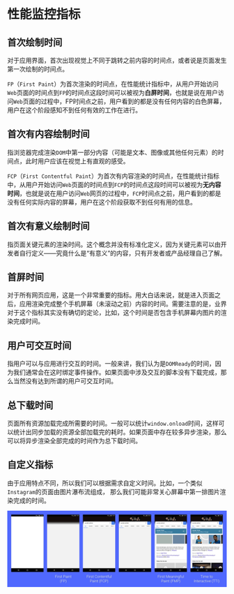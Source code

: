 # 性能监控指标

## 首次绘制时间

对于应用界面，首次出现视觉上不同于跳转之前内容的时间点，或者说是页面发生第一次绘制的时间点。

`FP`（`First Paint`）为首次渲染的时间点，在性能统计指标中，从用户开始访问`Web`页面的时间点到`FP`的时间点这段时间可以被视为**白屏时间**，也就是说在用户访问`Web`页面的过程中，FP时间点之前，用户看到的都是没有任何内容的白色屏幕，用户在这个阶段感知不到任何有效的工作在进行。

## 首次有内容绘制时间

指浏览器完成渲染`DOM`中第一部分内容（可能是文本、图像或其他任何元素）的时间点，此时用户应该在视觉上有直观的感受。

`FCP`（`First Contentful Paint`）为首次有内容渲染的时间点，在性能统计指标中，从用户开始访问`Web`页面的时间点到`FCP`的时间点这段时间可以被视为**无内容时间**，也就是说在用户访问`Web`网页的过程中，`FCP`时间点之前，用户看到的都是没有任何实际内容的屏幕，用户在这个阶段获取不到任何有用的信息。

## 首次有意义绘制时间

指页面关键元素的渲染时间。这个概念并没有标准化定义，因为关键元素可以由开发者自行定义——究竟什么是“有意义”的内容，只有开发者或产品经理自己了解。

## 首屏时间

对于所有网页应用，这是一个非常重要的指标。用大白话来说，就是进入页面之后，应用渲染完成整个手机屏幕（未滚动之前）内容的时间。需要注意的是，业界对于这个指标其实没有确切的定论，比如，这个时间是否包含手机屏幕内图片的渲染完成时间。

## 用户可交互时间

指用户可以与应用进行交互的时间。一般来讲，我们认为是`DOMReady`的时间，因为我们通常会在这时绑定事件操作。如果页面中涉及交互的脚本没有下载完成，那么当然没有达到所谓的用户可交互时间。

## 总下载时间

页面所有资源加载完成所需要的时间。一般可以统计`window.onload`时间，这样可以统计出同步加载的资源全部加载完的耗时。如果页面中存在较多异步渲染，那么可以将异步渲染全部完成的时间作为总下载时间。

## 自定义指标

由于应用特点不同，所以我们可以根据需求自定义时间。比如，一个类似`Instagram`的页面由图片瀑布流组成， 那么我们可能非常关心屏幕中第一排图片渲染完成的时间。

![](/img/0106.jpg)
